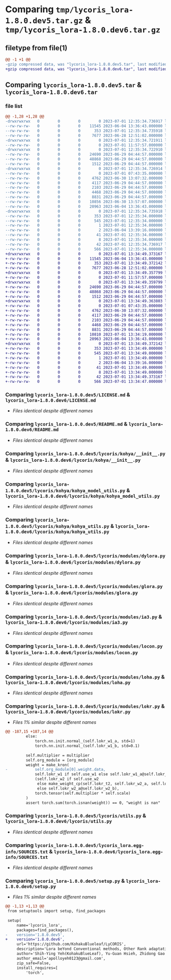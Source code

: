 # Comparing `tmp/lycoris_lora-1.8.0.dev5.tar.gz` & `tmp/lycoris_lora-1.8.0.dev6.tar.gz`

## filetype from file(1)

```diff
@@ -1 +1 @@
-gzip compressed data, was "lycoris_lora-1.8.0.dev5.tar", last modified: Sat Jul  1 12:35:34 2023, max compression
+gzip compressed data, was "lycoris_lora-1.8.0.dev6.tar", last modified: Sat Jul  1 13:34:49 2023, max compression
```

## Comparing `lycoris_lora-1.8.0.dev5.tar` & `lycoris_lora-1.8.0.dev6.tar`

### file list

```diff
@@ -1,28 +1,28 @@
-drwxrwxrwx   0        0        0        0 2023-07-01 12:35:34.736917 lycoris_lora-1.8.0.dev5/
--rw-rw-rw-   0        0        0    11545 2023-06-04 13:36:43.000000 lycoris_lora-1.8.0.dev5/LICENSE.md
--rw-rw-rw-   0        0        0      353 2023-07-01 12:35:34.735918 lycoris_lora-1.8.0.dev5/PKG-INFO
--rw-rw-rw-   0        0        0     7677 2023-06-28 12:51:02.000000 lycoris_lora-1.8.0.dev5/README.md
-drwxrwxrwx   0        0        0        0 2023-07-01 12:35:34.721911 lycoris_lora-1.8.0.dev5/lycoris/
--rw-rw-rw-   0        0        0        0 2023-07-01 11:57:57.000000 lycoris_lora-1.8.0.dev5/lycoris/__init__.py
-drwxrwxrwx   0        0        0        0 2023-07-01 12:35:34.722910 lycoris_lora-1.8.0.dev5/lycoris/kohya/
--rw-rw-rw-   0        0        0    24690 2023-06-29 04:44:57.000000 lycoris_lora-1.8.0.dev5/lycoris/kohya/__init__.py
--rw-rw-rw-   0        0        0    48868 2023-06-29 04:44:57.000000 lycoris_lora-1.8.0.dev5/lycoris/kohya/kohya_model_utils.py
--rw-rw-rw-   0        0        0     1512 2023-06-29 04:44:57.000000 lycoris_lora-1.8.0.dev5/lycoris/kohya/kohya_utils.py
-drwxrwxrwx   0        0        0        0 2023-07-01 12:35:34.726914 lycoris_lora-1.8.0.dev5/lycoris/modules/
--rw-rw-rw-   0        0        0        0 2023-07-01 07:43:35.000000 lycoris_lora-1.8.0.dev5/lycoris/modules/__init__.py
--rw-rw-rw-   0        0        0     4762 2023-06-30 13:07:32.000000 lycoris_lora-1.8.0.dev5/lycoris/modules/dylora.py
--rw-rw-rw-   0        0        0     4117 2023-06-29 04:44:57.000000 lycoris_lora-1.8.0.dev5/lycoris/modules/glora.py
--rw-rw-rw-   0        0        0     2103 2023-06-29 04:44:57.000000 lycoris_lora-1.8.0.dev5/lycoris/modules/ia3.py
--rw-rw-rw-   0        0        0     4468 2023-06-29 04:44:57.000000 lycoris_lora-1.8.0.dev5/lycoris/modules/locon.py
--rw-rw-rw-   0        0        0     8831 2023-06-29 04:44:57.000000 lycoris_lora-1.8.0.dev5/lycoris/modules/loha.py
--rw-rw-rw-   0        0        0    10856 2023-06-30 13:57:07.000000 lycoris_lora-1.8.0.dev5/lycoris/modules/lokr.py
--rw-rw-rw-   0        0        0    20963 2023-06-04 13:36:43.000000 lycoris_lora-1.8.0.dev5/lycoris/utils.py
-drwxrwxrwx   0        0        0        0 2023-07-01 12:35:34.735918 lycoris_lora-1.8.0.dev5/lycoris_lora.egg-info/
--rw-rw-rw-   0        0        0      353 2023-07-01 12:35:34.000000 lycoris_lora-1.8.0.dev5/lycoris_lora.egg-info/PKG-INFO
--rw-rw-rw-   0        0        0      545 2023-07-01 12:35:34.000000 lycoris_lora-1.8.0.dev5/lycoris_lora.egg-info/SOURCES.txt
--rw-rw-rw-   0        0        0        1 2023-07-01 12:35:34.000000 lycoris_lora-1.8.0.dev5/lycoris_lora.egg-info/dependency_links.txt
--rw-rw-rw-   0        0        0        2 2023-06-04 13:39:16.000000 lycoris_lora-1.8.0.dev5/lycoris_lora.egg-info/not-zip-safe
--rw-rw-rw-   0        0        0       41 2023-07-01 12:35:34.000000 lycoris_lora-1.8.0.dev5/lycoris_lora.egg-info/requires.txt
--rw-rw-rw-   0        0        0        8 2023-07-01 12:35:34.000000 lycoris_lora-1.8.0.dev5/lycoris_lora.egg-info/top_level.txt
--rw-rw-rw-   0        0        0       42 2023-07-01 12:35:34.736917 lycoris_lora-1.8.0.dev5/setup.cfg
--rw-rw-rw-   0        0        0      566 2023-07-01 12:35:34.000000 lycoris_lora-1.8.0.dev5/setup.py
+drwxrwxrwx   0        0        0        0 2023-07-01 13:34:49.373167 lycoris_lora-1.8.0.dev6/
+-rw-rw-rw-   0        0        0    11545 2023-06-04 13:36:43.000000 lycoris_lora-1.8.0.dev6/LICENSE.md
+-rw-rw-rw-   0        0        0      353 2023-07-01 13:34:49.372142 lycoris_lora-1.8.0.dev6/PKG-INFO
+-rw-rw-rw-   0        0        0     7677 2023-06-28 12:51:02.000000 lycoris_lora-1.8.0.dev6/README.md
+drwxrwxrwx   0        0        0        0 2023-07-01 13:34:49.357799 lycoris_lora-1.8.0.dev6/lycoris/
+-rw-rw-rw-   0        0        0        0 2023-07-01 11:57:57.000000 lycoris_lora-1.8.0.dev6/lycoris/__init__.py
+drwxrwxrwx   0        0        0        0 2023-07-01 13:34:49.359799 lycoris_lora-1.8.0.dev6/lycoris/kohya/
+-rw-rw-rw-   0        0        0    24690 2023-06-29 04:44:57.000000 lycoris_lora-1.8.0.dev6/lycoris/kohya/__init__.py
+-rw-rw-rw-   0        0        0    48868 2023-06-29 04:44:57.000000 lycoris_lora-1.8.0.dev6/lycoris/kohya/kohya_model_utils.py
+-rw-rw-rw-   0        0        0     1512 2023-06-29 04:44:57.000000 lycoris_lora-1.8.0.dev6/lycoris/kohya/kohya_utils.py
+drwxrwxrwx   0        0        0        0 2023-07-01 13:34:49.363803 lycoris_lora-1.8.0.dev6/lycoris/modules/
+-rw-rw-rw-   0        0        0        0 2023-07-01 07:43:35.000000 lycoris_lora-1.8.0.dev6/lycoris/modules/__init__.py
+-rw-rw-rw-   0        0        0     4762 2023-06-30 13:07:32.000000 lycoris_lora-1.8.0.dev6/lycoris/modules/dylora.py
+-rw-rw-rw-   0        0        0     4117 2023-06-29 04:44:57.000000 lycoris_lora-1.8.0.dev6/lycoris/modules/glora.py
+-rw-rw-rw-   0        0        0     2103 2023-06-29 04:44:57.000000 lycoris_lora-1.8.0.dev6/lycoris/modules/ia3.py
+-rw-rw-rw-   0        0        0     4468 2023-06-29 04:44:57.000000 lycoris_lora-1.8.0.dev6/lycoris/modules/locon.py
+-rw-rw-rw-   0        0        0     8831 2023-06-29 04:44:57.000000 lycoris_lora-1.8.0.dev6/lycoris/modules/loha.py
+-rw-rw-rw-   0        0        0    10810 2023-07-01 13:34:19.000000 lycoris_lora-1.8.0.dev6/lycoris/modules/lokr.py
+-rw-rw-rw-   0        0        0    20963 2023-06-04 13:36:43.000000 lycoris_lora-1.8.0.dev6/lycoris/utils.py
+drwxrwxrwx   0        0        0        0 2023-07-01 13:34:49.372142 lycoris_lora-1.8.0.dev6/lycoris_lora.egg-info/
+-rw-rw-rw-   0        0        0      353 2023-07-01 13:34:49.000000 lycoris_lora-1.8.0.dev6/lycoris_lora.egg-info/PKG-INFO
+-rw-rw-rw-   0        0        0      545 2023-07-01 13:34:49.000000 lycoris_lora-1.8.0.dev6/lycoris_lora.egg-info/SOURCES.txt
+-rw-rw-rw-   0        0        0        1 2023-07-01 13:34:49.000000 lycoris_lora-1.8.0.dev6/lycoris_lora.egg-info/dependency_links.txt
+-rw-rw-rw-   0        0        0        2 2023-06-04 13:39:16.000000 lycoris_lora-1.8.0.dev6/lycoris_lora.egg-info/not-zip-safe
+-rw-rw-rw-   0        0        0       41 2023-07-01 13:34:49.000000 lycoris_lora-1.8.0.dev6/lycoris_lora.egg-info/requires.txt
+-rw-rw-rw-   0        0        0        8 2023-07-01 13:34:49.000000 lycoris_lora-1.8.0.dev6/lycoris_lora.egg-info/top_level.txt
+-rw-rw-rw-   0        0        0       42 2023-07-01 13:34:49.373167 lycoris_lora-1.8.0.dev6/setup.cfg
+-rw-rw-rw-   0        0        0      566 2023-07-01 13:34:47.000000 lycoris_lora-1.8.0.dev6/setup.py
```

### Comparing `lycoris_lora-1.8.0.dev5/LICENSE.md` & `lycoris_lora-1.8.0.dev6/LICENSE.md`

 * *Files identical despite different names*

### Comparing `lycoris_lora-1.8.0.dev5/README.md` & `lycoris_lora-1.8.0.dev6/README.md`

 * *Files identical despite different names*

### Comparing `lycoris_lora-1.8.0.dev5/lycoris/kohya/__init__.py` & `lycoris_lora-1.8.0.dev6/lycoris/kohya/__init__.py`

 * *Files identical despite different names*

### Comparing `lycoris_lora-1.8.0.dev5/lycoris/kohya/kohya_model_utils.py` & `lycoris_lora-1.8.0.dev6/lycoris/kohya/kohya_model_utils.py`

 * *Files identical despite different names*

### Comparing `lycoris_lora-1.8.0.dev5/lycoris/kohya/kohya_utils.py` & `lycoris_lora-1.8.0.dev6/lycoris/kohya/kohya_utils.py`

 * *Files identical despite different names*

### Comparing `lycoris_lora-1.8.0.dev5/lycoris/modules/dylora.py` & `lycoris_lora-1.8.0.dev6/lycoris/modules/dylora.py`

 * *Files identical despite different names*

### Comparing `lycoris_lora-1.8.0.dev5/lycoris/modules/glora.py` & `lycoris_lora-1.8.0.dev6/lycoris/modules/glora.py`

 * *Files identical despite different names*

### Comparing `lycoris_lora-1.8.0.dev5/lycoris/modules/ia3.py` & `lycoris_lora-1.8.0.dev6/lycoris/modules/ia3.py`

 * *Files identical despite different names*

### Comparing `lycoris_lora-1.8.0.dev5/lycoris/modules/locon.py` & `lycoris_lora-1.8.0.dev6/lycoris/modules/locon.py`

 * *Files identical despite different names*

### Comparing `lycoris_lora-1.8.0.dev5/lycoris/modules/loha.py` & `lycoris_lora-1.8.0.dev6/lycoris/modules/loha.py`

 * *Files identical despite different names*

### Comparing `lycoris_lora-1.8.0.dev5/lycoris/modules/lokr.py` & `lycoris_lora-1.8.0.dev6/lycoris/modules/lokr.py`

 * *Files 1% similar despite different names*

```diff
@@ -187,15 +187,14 @@
         else:
             torch.nn.init.normal_(self.lokr_w1_a, std=1)
             torch.nn.init.normal_(self.lokr_w1_b, std=0.1)
 
         self.multiplier = multiplier
         self.org_module = [org_module]
         weight = make_kron(
-            self.org_module[0].weight.data, 
             self.lokr_w1 if self.use_w1 else self.lokr_w1_a@self.lokr_w1_b,
             (self.lokr_w2 if self.use_w2 
              else make_weight_cp(self.lokr_t2, self.lokr_w2_a, self.lokr_w2_b) if self.cp 
              else self.lokr_w2_a@self.lokr_w2_b),
             torch.tensor(self.multiplier * self.scale)
         )
         assert torch.sum(torch.isnan(weight)) == 0, "weight is nan"
```

### Comparing `lycoris_lora-1.8.0.dev5/lycoris/utils.py` & `lycoris_lora-1.8.0.dev6/lycoris/utils.py`

 * *Files identical despite different names*

### Comparing `lycoris_lora-1.8.0.dev5/lycoris_lora.egg-info/SOURCES.txt` & `lycoris_lora-1.8.0.dev6/lycoris_lora.egg-info/SOURCES.txt`

 * *Files identical despite different names*

### Comparing `lycoris_lora-1.8.0.dev5/setup.py` & `lycoris_lora-1.8.0.dev6/setup.py`

 * *Files 1% similar despite different names*

```diff
@@ -1,13 +1,13 @@
 from setuptools import setup, find_packages
 
 setup(
     name='lycoris_lora',
     packages=find_packages(),
-    version='1.8.0.dev5',
+    version='1.8.0.dev6',
     url='https://github.com/KohakuBlueleaf/LyCORIS',
     description='Lora beYond Conventional methods, Other Rank adaptation Implementations for Stable diffusion',
     author='Shih-Ying Yeh(KohakuBlueLeaf), Yu-Guan Hsieh, Zhidong Gao',
     author_email='apolloyeh0123@gmail.com',
     zip_safe=False,
     install_requires=[
         'torch',
```

